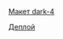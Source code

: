 [Макет dark-4](https://www.figma.com/file/6FMWkB94wE7KTkcCgUXtnC/Дипломный-проект?type=design&node-id=1-9662&mode=design)

[Деплой](https://movies.rdevil23.nomoredomainsrocks.ru/)
